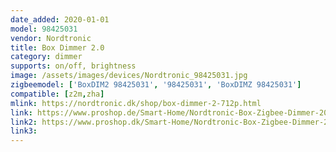 ```yaml
---
date_added: 2020-01-01
model: 98425031
vendor: Nordtronic
title: Box Dimmer 2.0
category: dimmer
supports: on/off, brightness
image: /assets/images/devices/Nordtronic_98425031.jpg
zigbeemodel: ['BoxDIM2 98425031', '98425031', 'BoxDIMZ 98425031']
compatible: [z2m,zha]
mlink: https://nordtronic.dk/shop/box-dimmer-2-712p.html
link: https://www.proshop.de/Smart-Home/Nordtronic-Box-Zigbee-Dimmer-20/2805648
link2: https://www.proshop.dk/Smart-Home/Nordtronic-Box-Zigbee-Dimmer-20/2805648
link3: 
---
```

